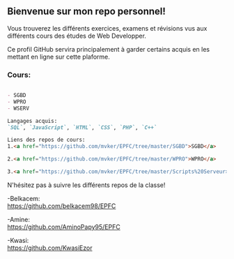 ## Bienvenue sur mon repo personnel!

Vous trouverez les différents exercices, examens et révisions vus aux différents cours des études de Web Developper.

Ce profil GitHub servira principalement à garder certains acquis en les mettant en ligne sur cette plaforme.

### Cours:

```markdown

- SGBD
- WPRO
- WSERV

Langages acquis:
`SQL`, `JavaScript`, `HTML`, `CSS`, `PHP`, `C++`

Liens des repos de cours:
1.<a href="https://github.com/mvker/EPFC/tree/master/SGBD">SGBD</a>

2.<a href="https://github.com/mvker/EPFC/tree/master/WPRO">WPRO</a>

3.<a href="https://github.com/mvker/EPFC/tree/master/Scripts%20Serveur>WSERV</a>
```
N'hésitez pas à suivre les différents repos de la classe! <br/>

-Belkacem: <br/>
https://github.com/belkacem98/EPFC <br/>

-Amine: <br/> 
https://github.com/AminoPapy95/EPFC <br/>

-Kwasi: <br/>
https://github.com/KwasiEzor
